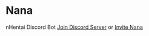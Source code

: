 # Nana
nHentai Discord Bot
[Join Discord Server](https://discord.gg/sXzu4FY) or [Invite Nana](https://discordapp.com/oauth2/authorize?client_id=583372268923518977&scope=bot&permissions=388160)

